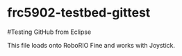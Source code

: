 # frc5902-testbed-gittest

#Testing GitHub from Eclipse

This file loads onto RoboRIO Fine and works with Joystick.